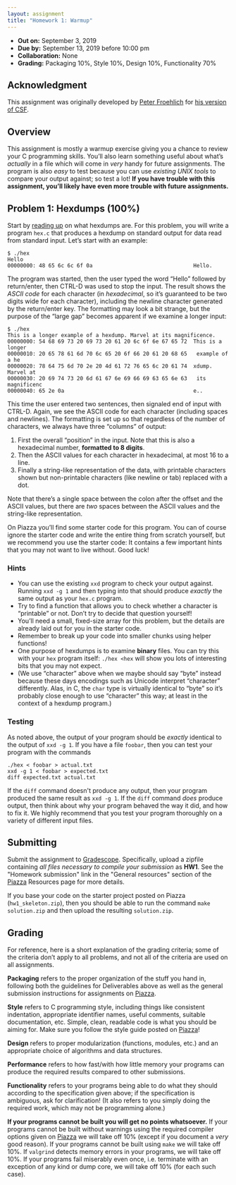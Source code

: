 ```yaml
---
layout: assignment
title: "Homework 1: Warmup"
---
```


-   **Out on:** September 3, 2019
-   **Due by:** September 13, 2019 before 10:00 pm
-   **Collaboration:** None
-   **Grading:** Packaging 10%, Style 10%, Design 10%, Functionality 70%

Acknowledgment
--------------

This assignment was originally developed by [Peter Froehlich](https://www.cs.jhu.edu/~phf) for [his version of CSF](https://www.cs.jhu.edu/~phf/2018/fall/cs229).

Overview
--------

This assignment is mostly a warmup exercise giving you a chance to
review your C programming skills. You’ll also learn something useful
about what’s *actually* in a file which will come in *very* handy for
future assignments. The program is also *easy* to test because you can
use *existing UNIX tools* to compare your output against; so test a lot!
**If you have trouble with this assignment, you’ll likely have even more
trouble with future assignments.**

Problem 1: Hexdumps (100%)
--------------------------

Start by [reading up](http://en.wikipedia.org/wiki/Hex_dump) on what
hexdumps are. For this problem, you will write a program `hex.c` that
produces a hexdump on standard output for data read from standard input.
Let’s start with an example:

    $ ./hex
    Hello
    00000000: 48 65 6c 6c 6f 0a                                Hello.

The program was started, then the user typed the word “Hello” followed
by return/enter, then CTRL-D was used to stop the input. The result
shows the *ASCII code* for each character (in *hexadecimal*, so it’s
guaranteed to be two digits wide for each character), including the
newline character generated by the return/enter key. The formatting may
look a bit strange, but the purpose of the “large gap” becomes apparent
if we examine a longer input:

    $ ./hex
    This is a longer example of a hexdump. Marvel at its magnificence.
    00000000: 54 68 69 73 20 69 73 20 61 20 6c 6f 6e 67 65 72  This is a longer
    00000010: 20 65 78 61 6d 70 6c 65 20 6f 66 20 61 20 68 65   example of a he
    00000020: 78 64 75 6d 70 2e 20 4d 61 72 76 65 6c 20 61 74  xdump. Marvel at
    00000030: 20 69 74 73 20 6d 61 67 6e 69 66 69 63 65 6e 63   its magnificenc
    00000040: 65 2e 0a                                         e..

This time the user entered two sentences, then signaled end of input
with CTRL-D. Again, we see the ASCII code for each character (including
spaces and newlines). The formatting is set up so that regardless of the
number of characters, we always have three “columns” of output:

1.  First the overall “position” in the input. Note that this is also a
    hexadecimal number, **formatted to 8 digits**.
2.  Then the ASCII values for each character in hexadecimal, at most 16
    to a line.
3.  Finally a string-like representation of the data, with printable
    characters shown but non-printable characters (like newline or tab)
    replaced with a dot.

Note that there’s a single space between the colon after the offset and
the ASCII values, but there are *two* spaces between the ASCII values
and the string-like representation.

On Piazza you’ll find some starter code for this program. You can of
course ignore the starter code and write the entire thing from scratch
yourself, but we recommend you use the starter code: It contains a few
important hints that you may not want to live without. Good luck!

### Hints

-   You can use the existing `xxd` program to check your output against.
    Running `xxd -g 1` and then typing into that should produce *exactly* the same
    output as your `hex.c` program.
-   Try to find a function that allows you to check whether a character
    is “printable” or not. Don’t try to decide that question yourself!
-   You’ll need a small, fixed-size array for this problem, but the
    details are already laid out for you in the starter code.
-   Remember to break up your code into smaller chunks using helper
    functions!
-   One purpose of hexdumps is to examine **binary** files. You can try
    this with your `hex` program itself: `./hex <hex` will show you lots
    of interesting bits that you may not expect.
-   (We use “character” above when we maybe should say “byte” instead
    because these days encodings such as Unicode interpret “character”
    differently. Alas, in C, the `char` type is virtually identical to
    “byte” so it’s probably close enough to use “character” this way; at
    least in the context of a hexdump program.)

### Testing

As noted above, the output of your program should be *exactly* identical to the
output of `xxd -g 1`.  If you have a file `foobar`, then you can test your program
with the commands

```
./hex < foobar > actual.txt
xxd -g 1 < foobar > expected.txt
diff expected.txt actual.txt
```

If the `diff` command doesn't produce any output, then your program produced
the same result as `xxd -g 1`.  If the `diff` command *does* produce output,
then think about why your program behaved the way it did, and how to
fix it.  We highly recommend that you test your program thoroughly on a
variety of different input files.

<!--
Deliverables
------------

Please follow the submission instructions as detailed on
[Piazza](http://piazza.com/jhu/fall2019/601229). Be sure to include a
`Makefile` that sets the appropriate compiler flags and builds the `hex`
program by default. **Finally, make sure to include your name and email
address in *every* file you turn in (well, in every file for which it
makes sense to do so anyway)!**
-->

Submitting
----------

Submit the assignment to [Gradescope](https://www.gradescope.com/courses/61318).  Specifically, upload a zipfile containing *all files necessary to compile your submission* as **HW1**.  See the "Homework submission" link in the "General resources" section of the [Piazza](http://piazza.com/jhu/fall2019/601229) Resources page for more details.

If you base your code on the starter project posted on Piazza (`hw1_skeleton.zip`), then you should be able to run the command `make solution.zip` and then upload the resulting `solution.zip`.

Grading
-------

For reference, here is a short explanation of the grading criteria; some
of the criteria don’t apply to all problems, and not all of the criteria
are used on all assignments.

**Packaging** refers to the proper organization of the stuff you hand
in, following both the guidelines for Deliverables above as well as the
general submission instructions for assignments on
[Piazza](http://piazza.com/jhu/fall2019/601229).

**Style** refers to C programming style, including things like
consistent indentation, appropriate identifier names, useful comments,
suitable documentation, etc. Simple, clean, readable code is what you
should be aiming for. Make sure you follow the style guide posted on
[Piazza](http://piazza.com/jhu/fall2019/601229)!

**Design** refers to proper modularization (functions, modules, etc.)
and an appropriate choice of algorithms and data structures.

**Performance** refers to how fast/with how little memory your programs
can produce the required results compared to other submissions.

**Functionality** refers to your programs being able to do what they
should according to the specification given above; if the specification
is ambiguous, ask for clarification! (It also refers to you simply doing
the required work, which may not be programming alone.)

**If your programs cannot be built you will get no points whatsoever.** If
your programs cannot be built without warnings using the required
compiler options given on
[Piazza](http://piazza.com/jhu/fall2019/601229) we will take off 10%
(except if you document a *very* good reason). If your programs cannot
be built using `make` we will take off 10%. If `valgrind` detects memory
errors in your programs, we will take off 10%. If your programs fail
miserably even once, i.e. terminate with an exception of any kind or
dump core, we will take off 10% (for each such case).
